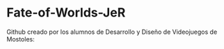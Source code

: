 # Fate-of-Worlds-JeR
Github creado por los alumnos de Desarrollo y Diseño de Videojuegos de Mostoles: 
 
